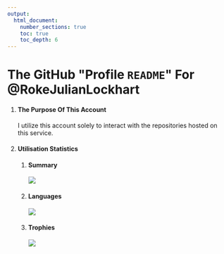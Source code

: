 ```yaml
---
output:
  html_document:
    number_sections: true
    toc: true
    toc_depth: 6
---
```


<!--
	<h4>
		Citation
	</h4>
	<a href="https://github.com/microsoft/vscode/issues/216834#issue-2366955483:~:text=Lower%2Dcase%20d%20starting%20%3C!docType%3E%20HTML%20tag%20causes%20it%20to%20render%20in%20the%20Markdown%20previewer.">
		GitHub Issue
	</a>
-->
<!--
	<h4>
		Citation
	</h4>
	<a href="https://talk.commonmark.org/t/should-md-containing-html-tags-be-wrapped-in-html/4681?u=rokejulianlockhart#:~:text=Should%20MD%20containing%20HTML%20tags%20be%20wrapped%20in%20%60%3Chtml%3E%60?">
		<code>
			talk.commonmark.org/t/should-md-containing-html-tags-be-wrapped-in-html/4681
		</code>
	</a>
-->
<!--
	<h4>
		Information
	</h4>
	<a href="https://gitlab.com/gitlab-org/gitlab/-/issues/462208#:~:text=GitLab%20Duo%20Chat-,Render%20disallowed%20HTML%20tags%20in%20the%20Markdown%20preview%20pane%20as%20code.,-Edit">
		<code>gitlab.com/gitlab-org/gitlab/-/issues/462208</code> prevents this from being rendered in GitLab.
	</a>
-->

# The GitHub "Profile `README`" For @RokeJulianLockhart

<ol>
	<li>
		<h4>
			The Purpose Of This Account
		</h4>
		<p>
			I utilize this account solely to interact with the repositories hosted on this service.
		</p>
	</li>
	<li>
		<h4>
			Utilisation Statistics
		</h4>
		<ol>
			<li>
				<h4>
					Summary
				</h4>
				<img src="https://github-readme-stats.vercel.app/api?username=rokejulianlockhart&theme=transparent&hide_border=true&include_all_commits=true&count_private=true#:~:text=Total%20PRs:%2051-,Total%20Issues:,-1.5k%20Contributed%20to">
			</li>
			<li>
				<h4>
					Languages
				</h4>
				<img src="https://github-readme-stats.vercel.app/api/top-langs/?username=RokeJulianLockhart&theme=transparent&hide_border=true&include_all_commits=false&count_private=false&layout=compact#:~:text=Most%20Used%20Languages,-Python%2091.09%25%20Cython">
			</li>
			<li>
				<h4>
					Trophies
				</h4>
				<img src="https://github-profile-trophy.vercel.app/?username=RokeJulianLockhart&theme=default&no-frame=false&no-bg=true&margin-w=4#:~:text=S%20S%20S-,Issues,-God%20Issuer%201.5kpt">
				<!--
					<table>
						<tbody>
							<li>
								<h4>
									Information
								</h4>
								<a href="https://github.com/anuraghazra/github-readme-stats/issues/3613#issue-2100699842:~:text=New%20issue-,Trophies%20Card,-%233613">
									GitHub FR
								</a>
							</li>
						</tbody>
					</table>
				-->
				</li>
				<!--
					<li>
						<h4>
							Visitation
						</h4>
						<a href="https://visitcount.itsvg.in/#:~:text=Donate-,PRO%20VISIT%20COUNTER,-More%20than%20just">
							<img src="https://visitcount.itsvg.in/api?id=RokeJulianLockhart&label=Profile%20Views&color=12&icon=0&pretty=false#:~:text=Profile%20Views,-9745">
						</a>
							<template class="comment">
								<table>
									<tbody>
										<li>
											<h4>
												Citation
											</h4>
												<a href="https://stackoverflow.com/revisions/3311065/1#:~:text=So%20any%20tags%20that%20you%20have%20with%20/%3E%20must%20be%20changed%20to%20remove%20the%20forward%20slash%20to%20be%20HTML%20conformant.">
													GitHub ReadMe Statistics Addition Request
												</a>
										</li>
									</tbody>
								</table>
							</template>
					<template class="comment">
						<table>
							<tbody>
								<li>
									<h4>
										Information
									</h4>
										<ol>
											<li>
												<a href="https://github.com/VishwaGauravIn/visit-count-pro/issues/12#issue-2322046594:~:text=%5BBug%5D-,Doesn't%20render.,-%2312">
													Rendering Bug Report
												</a>
											</li>
											<li>
												<a href="https://github.com/anuraghazra/github-readme-stats/issues/3614#issue-2100703035:~:text=New%20issue-,Visitation%20Card,-%233614">
													GitHub ReadMe Statistics Addition Request
												</a>
											</li>
											<li>
												<a href="https://github.com/VishwaGauravIn/visit-count-pro/issues/8#issue-2106166210:~:text=%5BEnhancement%5D-,Transparent/native%20theme.,-%238">
													1st-Party Request for Transparency
												</a>
											</li>
										</ol>
								</li>
							</tbody>
						</table>
					</template>
				</li>
			-->
		</ol>
	</li>
</ol>
